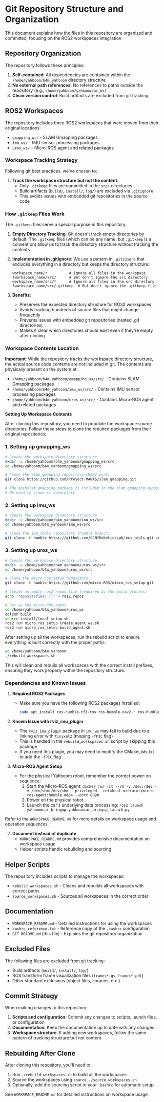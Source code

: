 # Git Repository Structure and Organization

This document explains how the files in this repository are organized and committed, focusing on the ROS2 workspaces integration.

## Repository Organization

The repository follows these principles:

1. **Self-contained**: All dependencies are contained within the `/home/yahboom/b4m_yahboom` directory structure
2. **No external path references**: No references to paths outside the repository (e.g., `/home/yahboom/yahboomcar_ws`)
3. **Clean version control**: Build artifacts are excluded from git tracking

## ROS2 Workspaces

The repository includes three ROS2 workspaces that were moved from their original locations:

- `gmapping_ws/` - SLAM Gmapping packages
- `imu_ws/` - IMU sensor processing packages
- `uros_ws/` - Micro-ROS agent and related packages

### Workspace Tracking Strategy

Following git best practices, we've chosen to:

1. **Track the workspace structure but not the content**:
   - Only `.gitkeep` files are committed in the `src/` directories
   - Build artifacts (`build/`, `install/`, `log/`) are excluded via `.gitignore`
   - This avoids issues with embedded git repositories in the source code

### How `.gitkeep` Files Work

The `.gitkeep` files serve a special purpose in this repository:

1. **Empty Directory Tracking**: Git doesn't track empty directories by default. The `.gitkeep` files (which can be any name, but `.gitkeep` is a convention) allow us to track the directory structure without tracking the contents.

2. **Implementation in .gitignore**: We use a pattern in `.gitignore` that excludes everything in a directory but keeps the directory structure:
   ```
   workspace_name/*          # Ignore all files in the workspace
   !workspace_name/src/      # But don't ignore the src directory
   workspace_name/src/*      # Ignore all files in the src directory
   !workspace_name/src/.gitkeep  # But don't ignore the .gitkeep file
   ```

3. **Benefits**:
   - Preserves the expected directory structure for ROS2 workspaces
   - Avoids tracking hundreds of source files that might change frequently
   - Prevents issues with embedded git repositories (nested .git directories)
   - Makes it clear which directories should exist even if they're empty after cloning

### Workspace Contents Location

**Important**: While the repository tracks the workspace directory structure, the actual source code contents are not included in git. The contents are physically present on the system at:

- `/home/yahboom/b4m_yahboom/gmapping_ws/src/` - Contains SLAM Gmapping packages
- `/home/yahboom/b4m_yahboom/imu_ws/src/` - Contains IMU sensor processing packages
- `/home/yahboom/b4m_yahboom/uros_ws/src/` - Contains Micro-ROS agent and related packages

**Setting Up Workspace Contents**

After cloning this repository, you need to populate the workspace source directories. Follow these steps to clone the required packages from their original repositories:

### 1. Setting up gmapping_ws

```bash
# Create the workspace directory structure
mkdir -p /home/yahboom/b4m_yahboom/gmapping_ws/src
cd /home/yahboom/b4m_yahboom/gmapping_ws/src

# Clone the slam_gmapping repository (ROS2 port)
git clone https://github.com/Project-MANAS/slam_gmapping.git

# The openslam_gmapping package is included in the slam_gmapping repository
# No need to clone it separately
```

### 2. Setting up imu_ws

```bash
# Create the workspace directory structure
mkdir -p /home/yahboom/b4m_yahboom/imu_ws/src
cd /home/yahboom/b4m_yahboom/imu_ws/src

# Clone the imu_tools repository (humble branch)
git clone -b humble https://github.com/CCNYRoboticsLab/imu_tools.git imu_tools-humble
```

### 3. Setting up uros_ws

```bash
# Create the workspace directory structure
mkdir -p /home/yahboom/b4m_yahboom/uros_ws/src
cd /home/yahboom/b4m_yahboom/uros_ws/src

# Clone the micro_ros_setup repository
git clone -b humble https://github.com/micro-ROS/micro_ros_setup.git

# Create an empty ros2.repos file (required by the build process)
echo 'repositories: {}' > ros2.repos

# Set up the micro-ROS agent
cd /home/yahboom/b4m_yahboom/uros_ws
colcon build
source install/local_setup.sh
ros2 run micro_ros_setup create_agent_ws.sh
ros2 run micro_ros_setup build_agent.sh
```

After setting up all the workspaces, run the rebuild script to ensure everything is built correctly with the proper paths:

```bash
cd /home/yahboom/b4m_yahboom
./rebuild_workspaces.sh
```

This will clean and rebuild all workspaces with the correct install prefixes, ensuring they work properly within the repository structure.

### Dependencies and Known Issues

1. **Required ROS2 Packages**
   - Make sure you have the following ROS2 packages installed:
     ```bash
     sudo apt install ros-humble-tf2-ros ros-humble-nav2-* ros-humble-geometry-msgs ros-humble-sensor-msgs ros-humble-rclcpp
     ```

2. **Known Issue with rviz_imu_plugin**
   - The `rviz_imu_plugin` package in `imu_ws` may fail to build due to a linking error with `tinyxml2` (missing `-fPIC` flag)
   - This is handled in the `rebuild_workspaces.sh` script by skipping this package
   - If you need this plugin, you may need to modify the CMakeLists.txt to add the `-fPIC` flag

3. **Micro-ROS Agent Setup**
   - For the physical Yahboom robot, remember the correct power-on sequence:
     1. Start the Micro-ROS agent: `docker run -it --rm -v /dev:/dev -v /dev/shm:/dev/shm --privileged --net=host microros/micro-ros-agent:humble udp4 --port 8090`
     2. Power on the physical robot
     3. Launch the car's underlying data processing: `ros2 launch yahboomcar_bringup yahboomcar_bringup_launch.py`

Refer to the `WORKSPACE_README.md` for more details on workspace usage and operation sequences.

2. **Document instead of duplicate**:
   - `WORKSPACE_README.md` provides comprehensive documentation on workspace usage
   - Helper scripts handle rebuilding and sourcing

## Helper Scripts

The repository includes scripts to manage the workspaces:

- `rebuild_workspaces.sh` - Cleans and rebuilds all workspaces with correct paths
- `source_workspaces.sh` - Sources all workspaces in the correct order

## Documentation

- `WORKSPACE_README.md` - Detailed instructions for using the workspaces
- `bashrc_reference.txt` - Reference copy of the `.bashrc` configuration
- `GIT_README.md` (this file) - Explains the git repository organization

## Excluded Files

The following files are excluded from git tracking:

- Build artifacts (`build/`, `install/`, `log/`)
- ROS transform frame visualization files (`frames*.gv`, `frames*.pdf`)
- Other standard exclusions (object files, libraries, etc.)

## Commit Strategy

When making changes to this repository:

1. **Scripts and configuration**: Commit any changes to scripts, launch files, or configuration
2. **Documentation**: Keep the documentation up to date with any changes
3. **Workspace structure**: If adding new workspaces, follow the same pattern of tracking structure but not content

## Rebuilding After Clone

After cloning this repository, you'll need to:

1. Run `./rebuild_workspaces.sh` to build all the workspaces
2. Source the workspaces using `source ./source_workspaces.sh`
3. Optionally, add the sourcing script to your `.bashrc` for automatic setup

See `WORKSPACE_README.md` for detailed instructions on workspace usage.
